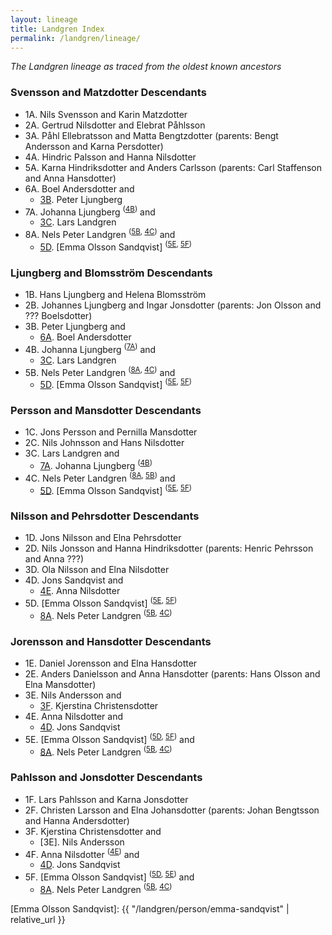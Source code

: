 ```yaml
---
layout: lineage
title: Landgren Index
permalink: /landgren/lineage/
---
```

*The Landgren lineage as traced from the oldest known ancestors*

### Svensson and Matzdotter Descendants
- 1A. Nils Svensson and Karin Matzdotter
- 2A. Gertrud Nilsdotter and Elebrat Påhlsson
- 3A. Påhl Ellebratsson and Matta Bengtzdotter (parents: Bengt Andersson and Karna Persdotter)
- 4A. Hindric Palsson and Hanna Nilsdotter
- 5A. Karna Hindriksdotter and Anders Carlsson (parents: Carl Staffenson and Anna Hansdotter)
- <a class="bare-link" id="6A">6A</a>. Boel Andersdotter and
  - [3B]. Peter Ljungberg
- <a class="bare-link" id="7A">7A</a>. Johanna Ljungberg <sup>([4B])</sup> and
  - [3C]. Lars Landgren
- <a class="bare-link" id="8A">8A</a>. Nels Peter Landgren <sup>([5B], [4C])</sup> and
  - [5D]. [Emma Olsson Sandqvist] <sup>([5E], [5F])</sup>

### Ljungberg and Blomsström Descendants
- 1B. Hans Ljungberg and Helena Blomsström
- 2B. Johannes Ljungberg and Ingar Jonsdotter (parents: Jon Olsson and ??? Boelsdotter)
- <a class="bare-link" id="3B">3B</a>. Peter Ljungberg and
  - [6A]. Boel Andersdotter
- <a class="bare-link" id="4B">4B</a>. Johanna Ljungberg <sup>([7A])</sup> and
  - [3C]. Lars Landgren
- <a class="bare-link" id="5B">5B</a>. Nels Peter Landgren <sup>([8A], [4C])</sup> and
  - [5D]. [Emma Olsson Sandqvist] <sup>([5E], [5F])</sup>

### Persson and Mansdotter Descendants
- 1C. Jons Persson and Pernilla Mansdotter
- 2C. Nils Johnsson and Hans Nilsdotter
- <a class="bare-link" id="3C">3C</a>. Lars Landgren and
  - [7A]. Johanna Ljungberg <sup>([4B])</sup>
- <a class="bare-link" id="4C">4C</a>. Nels Peter Landgren <sup>([8A], [5B])</sup> and
  - [5D]. [Emma Olsson Sandqvist] <sup>([5E], [5F])</sup>

### Nilsson and Pehrsdotter Descendants
- 1D. Jons Nilsson and Elna Pehrsdotter
- 2D. Nils Jonsson and Hanna Hindriksdotter (parents: Henric Pehrsson and Anna ???)
- 3D. Ola Nilsson and Elna Nilsdotter
- <a class="bare-link" id="4D">4D</a>. Jons Sandqvist and
  - [4E]. Anna Nilsdotter
- <a class="bare-link" id="5D">5D</a>. [Emma Olsson Sandqvist] <sup>([5E], [5F])</sup>
  - [8A]. Nels Peter Landgren <sup>([5B], [4C])</sup>

### Jorensson and Hansdotter Descendants
- 1E. Daniel Jorensson and Elna Hansdotter
- 2E. Anders Danielsson and Anna Hansdotter (parents: Hans Olsson and Elna Mansdotter)
- <a class="bare-link" id="3E">3E</a>. Nils Andersson and
  - [3F]. Kjerstina Christensdotter
- <a class="bare-link" id="4E">4E</a>. Anna Nilsdotter and
  - [4D]. Jons Sandqvist
- <a class="bare-link" id="5E">5E</a>. [Emma Olsson Sandqvist] <sup>([5D], [5F])</sup> and
  - [8A]. Nels Peter Landgren <sup>([5B], [4C])</sup>

### Pahlsson and Jonsdotter Descendants
- 1F. Lars Pahlsson and Karna Jonsdotter
- 2F. Christen Larsson and Elna Johansdotter (parents: Johan Bengtsson and Hanna Andersdotter)
- <a class="bare-link" id="3F">3F</a>. Kjerstina Christensdotter and
  - [3E]. Nils Andersson
- <a class="bare-link" id="4F">4F</a>. Anna Nilsdotter <sup>([4E])</sup> and
  - [4D]. Jons Sandqvist
- <a class="bare-link" id="5F">5F</a>. [Emma Olsson Sandqvist] <sup>([5D], [5E])</sup> and
  - [8A]. Nels Peter Landgren <sup>([5B], [4C])</sup>


[6A]: #6A
[7A]: #7A
[8A]: #8A
[3B]: #3B
[4B]: #4B
[5B]: #5B
[3C]: #3C
[4C]: #4C
[4D]: #4D
[5D]: #5D
[4E]: #4E
[5E]: #5E
[3F]: #3F
[4F]: #4F
[5F]: #5F

[Emma Olsson Sandqvist]: {{ "/landgren/person/emma-sandqvist" | relative_url }}
